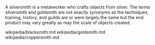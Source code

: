 A silversmith is a metalworker who crafts objects from silver. The terms silversmith and goldsmith are not exactly synonyms as the techniques, training, history, and guilds are or were largely the same but the end product may vary greatly as may the scale of objects created.

wikipedia/blacksmith.md
wikipedia/goldsmith.md
wikipedia/coppersmith.md
